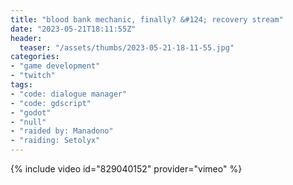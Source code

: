 ```yaml
---
title: "blood bank mechanic, finally? &#124; recovery stream"
date: "2023-05-21T18:11:55Z"
header:
  teaser: "/assets/thumbs/2023-05-21-18-11-55.jpg"
categories:
- "game development"
- "twitch"
tags:
- "code: dialogue manager"
- "code: gdscript"
- "godot"
- "null"
- "raided by: Manadono"
- "raiding: Setolyx"
---
```

{% include video id="829040152" provider="vimeo" %}
